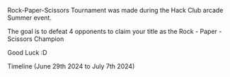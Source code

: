 Rock-Paper-Scissors Tournament was made during the Hack Club arcade Summer event.

The goal is to defeat 4 opponents to claim your title as the Rock - Paper - Scissors Champion

Good Luck :D

Timeline (June 29th 2024  to July 7th 2024)
